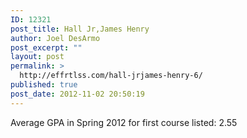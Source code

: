 ```yaml
---
ID: 12321
post_title: Hall Jr,James Henry
author: Joel DesArmo
post_excerpt: ""
layout: post
permalink: >
  http://effrtlss.com/hall-jrjames-henry-6/
published: true
post_date: 2012-11-02 20:50:19
---
```

<p>Average GPA in Spring 2012 for first course listed: 2.55</p>